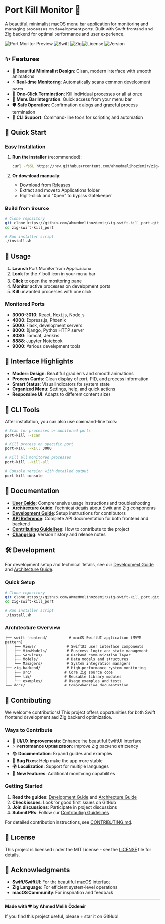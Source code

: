 # Port Kill Monitor 🚀

A beautiful, minimalist macOS menu bar application for monitoring and managing processes on development ports. Built with Swift frontend and Zig backend for optimal performance and user experience.

![Port Monitor Preview](https://img.shields.io/badge/macOS-Menu%20Bar%20App-blue) ![Swift](https://img.shields.io/badge/Swift-5.5+-orange) ![Zig](https://img.shields.io/badge/Zig-0.15+-green) ![License](https://img.shields.io/badge/License-MIT-green) ![Version](https://img.shields.io/badge/Version-1.0.0-blue)

## ✨ Features

- 🎨 **Beautiful Minimalist Design**: Clean, modern interface with smooth animations
- ⚡ **Real-time Monitoring**: Automatically scans common development ports
- 🎯 **One-Click Termination**: Kill individual processes or all at once
- 📱 **Menu Bar Integration**: Quick access from your menu bar
- 🛡️ **Safe Operation**: Confirmation dialogs and graceful process termination
- 🔧 **CLI Support**: Command-line tools for scripting and automation

## 🚀 Quick Start

### Easy Installation

1. **Run the installer** (recommended):
   ```bash
   curl -fsSL https://raw.githubusercontent.com/ahmedmelihozdemir/zig-swift-kill_port/main/install.sh | bash
   ```

2. **Or download manually**:
   - Download from [Releases](https://github.com/ahmedmelihozdemir/zig-swift-kill_port/releases)
   - Extract and move to Applications folder
   - Right-click and "Open" to bypass Gatekeeper

### Build from Source

```bash
# Clone repository
git clone https://github.com/ahmedmelihozdemir/zig-swift-kill_port.git
cd zig-swift-kill_port

# Run installer script
./install.sh
```

## 📱 Usage

1. **Launch** Port Monitor from Applications
2. **Look** for the ⚡ bolt icon in your menu bar
3. **Click** to open the monitoring panel
4. **Monitor** active processes on development ports
5. **Kill** unwanted processes with one click

### Monitored Ports
- **3000-3010**: React, Next.js, Node.js
- **4000**: Express.js, Phoenix
- **5000**: Flask, development servers
- **8000**: Django, Python HTTP server
- **8080**: Tomcat, Jenkins
- **8888**: Jupyter Notebook
- **9000**: Various development tools

## 🎨 Interface Highlights

- **Modern Design**: Beautiful gradients and smooth animations
- **Process Cards**: Clean display of port, PID, and process information
- **Smart Status**: Visual indicators for system state
- **Organized Menu**: Settings, help, and quick actions
- **Responsive UI**: Adapts to different content sizes

## 🔧 CLI Tools

After installation, you can also use command-line tools:

```bash
# Scan for processes on monitored ports
port-kill --scan

# Kill process on specific port
port-kill --kill 3000

# Kill all monitored processes
port-kill --kill-all

# Console version with detailed output
port-kill-console
```

## 📖 Documentation

- **[User Guide](docs/USER_GUIDE.md)**: Comprehensive usage instructions and troubleshooting
- **[Architecture Guide](docs/ARCHITECTURE.md)**: Technical details about Swift and Zig components
- **[Development Guide](docs/DEVELOPMENT.md)**: Setup instructions for contributors
- **[API Reference](docs/API.md)**: Complete API documentation for both frontend and backend
- **[Contributing Guidelines](CONTRIBUTING.md)**: How to contribute to the project
- **[Changelog](CHANGELOG.md)**: Version history and release notes

## 🛠 Development

For development setup and technical details, see our [Development Guide](docs/DEVELOPMENT.md) and [Architecture Guide](docs/ARCHITECTURE.md).

### Quick Setup

```bash
# Clone repository
git clone https://github.com/ahmedmelihozdemir/zig-swift-kill_port.git
cd zig-swift-kill_port

# Run installer script
./install.sh
```

### Architecture Overview

```
├── swift-frontend/          # macOS SwiftUI application (MVVM pattern)
│   ├── Views/              # SwiftUI user interface components
│   ├── ViewModels/         # Business logic and state management
│   ├── Services/           # Backend communication layer
│   ├── Models/             # Data models and structures
│   └── Managers/           # System integration managers
├── zig-backend/            # High-performance system monitoring
│   ├── src/               # Core Zig source code
│   ├── lib/               # Reusable library modules
│   └── examples/          # Usage examples and tests
└── docs/                  # Comprehensive documentation
```

## 🤝 Contributing

We welcome contributions! This project offers opportunities for both Swift frontend development and Zig backend optimization.

### Ways to Contribute

- 🎨 **UI/UX Improvements**: Enhance the beautiful SwiftUI interface
- ⚡ **Performance Optimization**: Improve Zig backend efficiency
- 📚 **Documentation**: Expand guides and examples
- 🐛 **Bug Fixes**: Help make the app more stable
- 🌍 **Localization**: Support for multiple languages
- 🔧 **New Features**: Additional monitoring capabilities

### Getting Started
1. **Read the guides**: [Development Guide](docs/DEVELOPMENT.md) and [Architecture Guide](docs/ARCHITECTURE.md)
2. **Check issues**: Look for good first issues on GitHub
3. **Join discussions**: Participate in project discussions
4. **Submit PRs**: Follow our [Contributing Guidelines](CONTRIBUTING.md)

For detailed contribution instructions, see [CONTRIBUTING.md](CONTRIBUTING.md).

## 📄 License

This project is licensed under the MIT License - see the [LICENSE](LICENSE) file for details.

## 🙏 Acknowledgments

- **Swift/SwiftUI**: For the beautiful macOS interface
- **Zig Language**: For efficient system-level operations
- **macOS Community**: For inspiration and feedback

---

**Made with ❤️ by Ahmed Melih Özdemir**

If you find this project useful, please ⭐ star it on GitHub!
